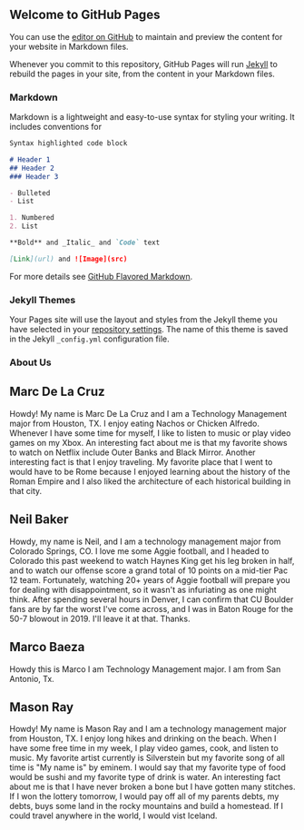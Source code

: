 ## Welcome to GitHub Pages

You can use the [editor on GitHub](https://github.com/marc-delacruz/tcmggroup6site/edit/gh-pages/index.md) to maintain and preview the content for your website in Markdown files.

Whenever you commit to this repository, GitHub Pages will run [Jekyll](https://jekyllrb.com/) to rebuild the pages in your site, from the content in your Markdown files.

### Markdown

Markdown is a lightweight and easy-to-use syntax for styling your writing. It includes conventions for

```markdown
Syntax highlighted code block

# Header 1
## Header 2
### Header 3

- Bulleted
- List

1. Numbered
2. List

**Bold** and _Italic_ and `Code` text

[Link](url) and ![Image](src)
```

For more details see [GitHub Flavored Markdown](https://guides.github.com/features/mastering-markdown/).

### Jekyll Themes

Your Pages site will use the layout and styles from the Jekyll theme you have selected in your [repository settings](https://github.com/marc-delacruz/tcmggroup6site/settings/pages). The name of this theme is saved in the Jekyll `_config.yml` configuration file.

### About Us

## Marc De La Cruz

Howdy! My name is Marc De La Cruz and I am a Technology Management major from Houston, TX. I enjoy eating Nachos or Chicken Alfredo. Whenever I have some time for myself, I like to listen to music or play video games on my Xbox. An interesting fact about me is that my favorite shows to watch on Netflix include Outer Banks and Black Mirror. Another interesting fact is that I enjoy traveling. My favorite place that I went to would have to be Rome because I enjoyed learning about the history of the Roman Empire and I also liked the architecture of each historical building in that city. 

## Neil Baker
Howdy, my name is Neil, and I am a technology management major from Colorado Springs, CO. I love me some Aggie football, and I headed to Colorado this past weekend to watch Haynes King get his leg broken in half, and to watch our offense score a grand total of 10 points on a mid-tier Pac 12 team. Fortunately, watching 20+ years of Aggie football will prepare you for dealing with disappointment, so it wasn't as infuriating as one might think. After spending several hours in Denver, I can confirm that CU Boulder fans are by far the worst I've come across, and I was in Baton Rouge for the 50-7 blowout in 2019. I'll leave it at that. Thanks.

## Marco Baeza
Howdy this is Marco I am Technology Management major. I am from San Antonio, Tx.

## Mason Ray
Howdy! My name is Mason Ray and I am a technology management major from Houston, TX. I enjoy long hikes and drinking on the beach. When I have some free time in my week, I play video games, cook, and listen to music. My favorite artist currently is Silverstein but my favorite song of all time is "My name is" by eminem. I would say that my favorite type of food would be sushi and my favorite type of drink is water. An interesting fact about me is that I have never broken a bone but I have gotten many stitches. If I won the lottery tomorrow, I would pay off all of my parents debts, my debts, buys some land in the rocky mountains and build a homestead. If I could travel anywhere in the world, I would vist Iceland. 
